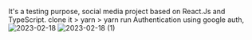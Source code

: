 It's a testing purpose, social media project based on React.Js and TypeScript.
clone it > yarn > yarn run 
Authentication using google auth,
![2023-02-18](https://user-images.githubusercontent.com/31897843/219935540-e114c2e8-5660-4c8f-a253-f8561bc6f61b.png)
![2023-02-18 (1)](https://user-images.githubusercontent.com/31897843/219935546-0dfafd24-17b1-4b8b-8dbe-7164170c8d4a.png)
